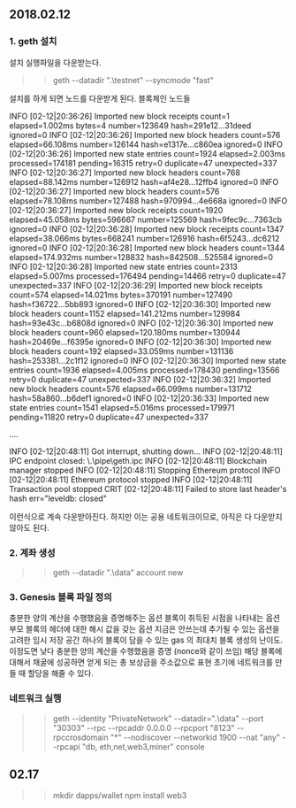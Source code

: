 ## 2018.02.12

### 1. geth 설치
설치 실행파일을 다운받는다.

>> geth --datadir ".\testnet" --syncmode "fast"

설치를 하게 되면 노드를 다운받게 된다. 블록체인 노드들

INFO [02-12|20:36:26] Imported new block receipts              count=1    elapsed=1.002ms   bytes=4       number=123649 hash=291e12…31deed ignored=0
INFO [02-12|20:36:26] Imported new block headers               count=576  elapsed=66.108ms  number=126144 hash=e1317e…c860ea ignored=0
INFO [02-12|20:36:26] Imported new state entries               count=1924 elapsed=2.003ms   processed=174181 pending=16315 retry=0   duplicate=47 unexpected=337
INFO [02-12|20:36:27] Imported new block headers               count=768  elapsed=88.142ms  number=126912 hash=af4e28…12ffb4 ignored=0
INFO [02-12|20:36:27] Imported new block headers               count=576  elapsed=78.108ms  number=127488 hash=970994…4e668a ignored=0
INFO [02-12|20:36:27] Imported new block receipts              count=1920 elapsed=45.058ms  bytes=596667  number=125569 hash=9fec9c…7363cb ignored=0
INFO [02-12|20:36:28] Imported new block receipts              count=1347 elapsed=38.066ms  bytes=668241  number=126916 hash=6f5243…dc6212 ignored=0
INFO [02-12|20:36:28] Imported new block headers               count=1344 elapsed=174.932ms number=128832 hash=842508…525584 ignored=0
INFO [02-12|20:36:28] Imported new state entries               count=2313 elapsed=5.007ms   processed=176494 pending=14466 retry=0   duplicate=47 unexpected=337
INFO [02-12|20:36:29] Imported new block receipts              count=574  elapsed=14.021ms  bytes=370191  number=127490 hash=f36722…5bb893 ignored=0
INFO [02-12|20:36:30] Imported new block headers               count=1152 elapsed=141.212ms number=129984 hash=93e43c…b6808d ignored=0
INFO [02-12|20:36:30] Imported new block headers               count=960  elapsed=120.180ms number=130944 hash=20469e…f6395e ignored=0
INFO [02-12|20:36:30] Imported new block headers               count=192  elapsed=33.059ms  number=131136 hash=253381…2c1f12 ignored=0
INFO [02-12|20:36:30] Imported new state entries               count=1936 elapsed=4.005ms   processed=178430 pending=13566 retry=0   duplicate=47 unexpected=337
INFO [02-12|20:36:32] Imported new block headers               count=576  elapsed=66.099ms  number=131712 hash=58a860…b6def1 ignored=0
INFO [02-12|20:36:33] Imported new state entries               count=1541 elapsed=5.016ms   processed=179971 pending=11820 retry=0   duplicate=47 unexpected=337

....

INFO [02-12|20:48:11] Got interrupt, shutting down...
INFO [02-12|20:48:11] IPC endpoint closed: \\.\pipe\geth.ipc
INFO [02-12|20:48:11] Blockchain manager stopped
INFO [02-12|20:48:11] Stopping Ethereum protocol
INFO [02-12|20:48:11] Ethereum protocol stopped
INFO [02-12|20:48:11] Transaction pool stopped
CRIT [02-12|20:48:11] Failed to store last header's hash       err="leveldb: closed"

이런식으로 계속 다운받아진다. 하지만 이는 공용 네트워크이므로, 아직은 다 다운받지 않아도 된다.

### 2. 계좌 생성

>> geth --datadir ".\data" account new

### 3. Genesis 블록 파일 정의

충분한 양의 계산을 수행했음을 증명해주는 옵션
블록이 취득된 시점을 나타내는 옵션
부모 블록의 헤더에 대한 해시 값을 갖는 옵션
지금은 안쓰는데 추가될 수 있는 옵션을 고려한 임시 저장 공간
하나의 블록이 담을 수 있는 gas 의 최대치
블록 생성의 난이도. 이정도면 낮다
충분한 양의 계산을 수행했음을 증명 (nonce와 같이 쓰임)
해당 블록에 대해서 채굴에 성공하면 얻게 되는 총 보상금을 주소값으로 표현
초기에 네트워크를 만들 때 할당을 해줄 수 있다.


### 네트워크 실행

>> geth --identity "PrivateNetwork" --datadir=".\data" --port "30303" --rpc --rpcaddr 0.0.0.0 --rpcport "8123" --rpccrosdomain "*" --nodiscover --networkid 1900 --nat "any" --rpcapi "db, eth,net,web3,miner" console


## 02.17

>> mkdir dapps/wallet
>> npm install web3